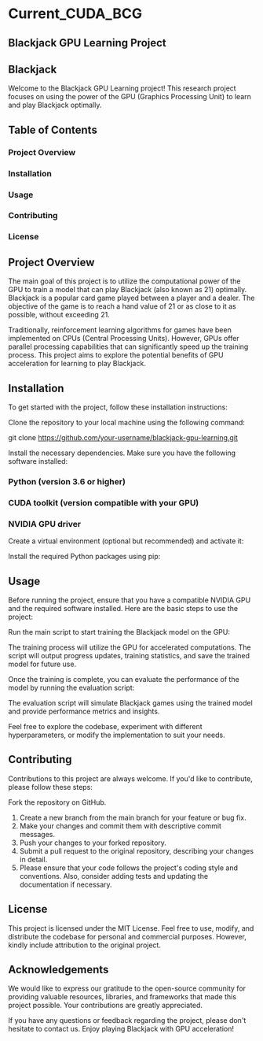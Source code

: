 # Current_CUDA_BCG

## Blackjack GPU Learning Project
## Blackjack

Welcome to the Blackjack GPU Learning project! This research project focuses on using the power of the GPU (Graphics Processing Unit) to learn and play Blackjack optimally.

## Table of Contents
### Project Overview
### Installation
### Usage
### Contributing
### License

## Project Overview
The main goal of this project is to utilize the computational power of the GPU to train a model that can play Blackjack (also known as 21) optimally. Blackjack is a popular card game played between a player and a dealer. The objective of the game is to reach a hand value of 21 or as close to it as possible, without exceeding 21.

Traditionally, reinforcement learning algorithms for games have been implemented on CPUs (Central Processing Units). However, GPUs offer parallel processing capabilities that can significantly speed up the training process. This project aims to explore the potential benefits of GPU acceleration for learning to play Blackjack.

## Installation
To get started with the project, follow these installation instructions:

Clone the repository to your local machine using the following command:

git clone https://github.com/your-username/blackjack-gpu-learning.git

Install the necessary dependencies. Make sure you have the following software installed:

### Python (version 3.6 or higher)
### CUDA toolkit (version compatible with your GPU)
### NVIDIA GPU driver

Create a virtual environment (optional but recommended) and activate it:

Install the required Python packages using pip:

## Usage
Before running the project, ensure that you have a compatible NVIDIA GPU and the required software installed. Here are the basic steps to use the project:

Run the main script to start training the Blackjack model on the GPU:

The training process will utilize the GPU for accelerated computations. The script will output progress updates, training statistics, and save the trained model for future use.

Once the training is complete, you can evaluate the performance of the model by running the evaluation script:

The evaluation script will simulate Blackjack games using the trained model and provide performance metrics and insights.

Feel free to explore the codebase, experiment with different hyperparameters, or modify the implementation to suit your needs.

## Contributing
Contributions to this project are always welcome. If you'd like to contribute, please follow these steps:

Fork the repository on GitHub.
1. Create a new branch from the main branch for your feature or bug fix.
2. Make your changes and commit them with descriptive commit messages.
3. Push your changes to your forked repository.
4. Submit a pull request to the original repository, describing your changes in detail.
5. Please ensure that your code follows the project's coding style and conventions. Also, consider adding tests and updating the documentation if necessary.

## License
This project is licensed under the MIT License. Feel free to use, modify, and distribute the codebase for personal and commercial purposes. However, kindly include attribution to the original project.

## Acknowledgements
We would like to express our gratitude to the open-source community for providing valuable resources, libraries, and frameworks that made this project possible. Your contributions are greatly appreciated.

If you have any questions or feedback regarding the project, please don't hesitate to contact us. Enjoy playing Blackjack with GPU acceleration!
